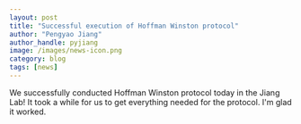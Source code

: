 ```yaml
---
layout: post
title: "Successful execution of Hoffman Winston protocol"
author: "Pengyao Jiang"
author_handle: pyjiang
image: /images/news-icon.png
category: blog
tags: [news]
---
```


We successfully conducted Hoffman Winston protocol today in the Jiang Lab! It took a while for us to get everything needed for the protocol. 
I'm glad it worked. 



